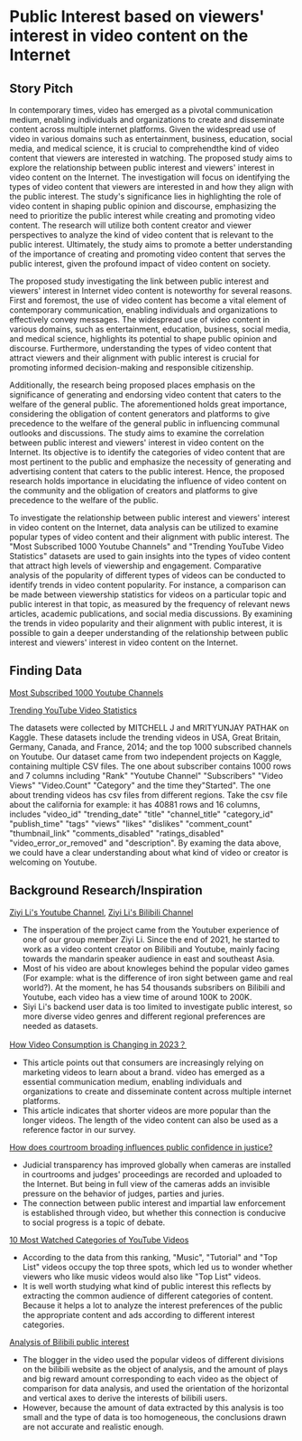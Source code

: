 # Public Interest based on viewers' interest in video content on the Internet
## Story Pitch

In contemporary times, video has emerged as a pivotal communication medium, enabling individuals and organizations to create and disseminate content across multiple internet platforms. 
Given the widespread use of video in various domains such as entertainment, business, education, social media, and medical science, it is crucial to comprehendthe kind of video content that viewers are interested in watching. 
The proposed study aims to explore the relationship between public interest and viewers' interest in video content on the Internet.
The investigation will focus on identifying the types of video content that viewers are interested in and how they align with the public interest. 
The study's significance lies in highlighting the role of video content in shaping public opinion and discourse, emphasizing the need to prioritize the public interest while creating and promoting video content. 
The research will utilize both content creator and viewer perspectives to analyze the kind of video content that is relevant to the public interest. Ultimately, the study aims to promote a better understanding of the importance of creating and promoting video content that serves the public interest, given the profound impact of video content on society.

The proposed study investigating the link between public interest and viewers' interest in Internet video content is noteworthy for several reasons. 
First and foremost, the use of video content has become a vital element of contemporary communication, enabling individuals and organizations to effectively convey messages. 
The widespread use of video content in various domains, such as entertainment, education, business, social media, and medical science, highlights its potential to shape public opinion and discourse. Furthermore, understanding the types of video content that attract viewers and their alignment with public interest is crucial for promoting informed decision-making and responsible citizenship.
	
Additionally, the research being proposed places emphasis on the significance of generating and endorsing video content that caters to the welfare of the general public. 
The aforementioned holds great importance, considering the obligation of content generators and platforms to give precedence to the welfare of the general public in influencing communal outlooks and discussions. 
The study aims to examine the correlation between public interest and viewers' interest in video content on the Internet. Its objective is to identify the categories of video content that are most pertinent to the public and emphasize the necessity of generating and advertising content that caters to the public interest. 
Hence, the proposed research holds importance in elucidating the influence of video content on the community and the obligation of creators and platforms to give precedence to the welfare of the public.

To investigate the relationship between public interest and viewers' interest in video content on the Internet, data analysis can be utilized to examine popular types of video content and their alignment with public interest. 
The "Most Subscribed 1000 Youtube Channels" and "Trending YouTube Video Statistics" datasets are used to gain insights into the types of video content that attract high levels of viewership and engagement. Comparative analysis of the popularity of different types of videos can be conducted to identify trends in video content popularity. 
For instance, a comparison can be made between viewership statistics for videos on a particular topic and public interest in that topic, as measured by the frequency of relevant news articles, academic publications, and social media discussions. By examining the trends in video popularity and their alignment with public interest, it is possible to gain a deeper understanding of the relationship between public interest and viewers' interest in video content on the Internet.

## Finding Data
[Most Subscribed 1000 Youtube Channels](https://www.kaggle.com/datasets/themrityunjaypathak/most-subscribed-1000-youtube-channels)

[Trending YouTube Video Statistics](https://www.kaggle.com/datasets/datasnaek/youtube-new?select=USvideos.csv)

The datasets were collected by MITCHELL J and MRITYUNJAY PATHAK on Kaggle. 
These datasets include the trending videos in USA, Great Britain, Germany, Canada, and France, 2014; and the top 1000 subscribed channels on Youtube. 
Our dataset came from two independent projects on Kaggle, containing multiple CSV files.
The one about subscriber contains 1000 rows and 7 columns including  "Rank" "Youtube Channel" "Subscribers" "Video Views" "Video.Count" "Category" and the time they"Started". The one about trending videos has csv files from different regions. 
Take the csv file about the california for example: it has 40881 rows and 16 columns, includes "video_id" "trending_date" "title" "channel_title" "category_id" "publish_time" "tags" "views" "likes" "dislikes" "comment_count" "thumbnail_link" "comments_disabled" "ratings_disabled" "video_error_or_removed" and "description".
By examing the data above, we could have a clear understanding about what kind of video or creator is welcoming on Youtube. 

## Background Research/Inspiration

[Ziyi Li's Youtube Channel](https://www.youtube.com/channel/UCqstTrpgvYJ1Tk2Ji-zn01Q), 
[Ziyi Li's Bilibili Channel](https://space.bilibili.com/11037021)
- The insperation of the project came from the Youtuber experience of one of our group member Ziyi Li. 
Since the end of 2021, he started to work as a video content creator on Bilibili and Youtube, mainly facing towards the mandarin speaker audience in east and southeast Asia. 
- Most of his video are about knowleges behind the popular video games (For example: what is the difference of iron sight between game and real world?). 
At the moment, he has 54 thousands subsribers on Bilibili and Youtube, each video has a view time of around 100K to 200K. 
- Siyi Li's backend user data is too limited to investigate public interest, so more diverse video genres and different regional preferences are needed as datasets.

[How Video Consumption is Changing in 2023？](https://blog.hubspot.com/marketing/how-video-consumption-is-changing)
- This article points out that consumers are increasingly relying on marketing videos to learn about a brand.
video has emerged as a essential communication medium, enabling individuals and organizations to create and disseminate content across multiple internet platforms.
- This article indicates that shorter videos are more popular than the longer videos. 
The length of the video content can also be used as a reference factor in our survey.

[How does courtroom broading influences public confidence in justice?](https://www.ncbi.nlm.nih.gov/pmc/articles/PMC7403225/)
- Judicial transparency has improved globally when cameras are installed in courtrooms and judges' proceedings are recorded and uploaded to the Internet.
But being in full view of the cameras adds an invisible pressure on the behavior of judges, parties and juries.
- The connection between public interest and impartial law enforcement is established through video, but whether this connection is conducive to social progress is a topic of debate.

[10 Most Watched Categories of YouTube Videos](https://mugafi.com/blog/10-most-watched-categories-of-youtube-videos#:~:text=Music%20videos%20are%20always%20the,and%20available%20at%20your%20fingertips.)
- According to the data from this ranking, "Music", "Tutorial" and "Top List" videos occupy the top three spots, which led us to wonder whether viewers who like music videos would also like "Top List" videos.
- It is well worth studying what kind of public interest this reflects by extracting the common audience of different categories of content. 
Because it helps a lot to analyze the interest preferences of the public the appropriate content and ads according to different interest categories.

[Analysis of Bilibili public interest](https://b23.tv/n3RdSWM)
- The blogger in the video used the popular videos of different divisions on the bilibili website as the object of analysis,
and the amount of plays and big reward amount corresponding to each video as the object of comparison for data analysis, 
and used the orientation of the horizontal and vertical axes to derive the interests of bilibili users.
- However, because the amount of data extracted by this analysis is too small and the type of data is too homogeneous,
the conclusions drawn are not accurate and realistic enough.

